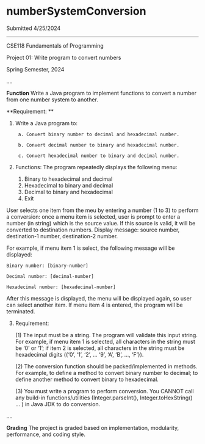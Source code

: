 # numberSystemConversion
Submitted 4/25/2024

----

CSE118 Fundamentals of Programming

Project 01: Write program to convert numbers

Spring Semester, 2024

....

**Function**
Write a Java program to implement functions to convert a number from one number system to another.

**Requirement: **

1. Write a Java program to:

   		a. Convert binary number to decimal and hexadecimal number.

    	b. Convert decimal number to binary and hexadecimal number.

    	c. Convert hexadecimal number to binary and decimal number.


2. Functions:
The program repeatedly displays the following menu:
    1. Binary to hexadecimal and decimal
    2. Hexadecimal to binary and decimal
    3. Decimal to binary and hexadecimal
    4. Exit

User selects one item from the meu by entering a number (1 to 3) to perform a conversion: once a menu item is selected, user is prompt to enter a number (in string) which is the source value. If this source is valid, it will be converted to destination numbers. Display message: source number, destination-1 number, destination-2 number.

For example, if menu item 1 is select, the following message will be displayed:

    Binary number: [binary-number]

    Decimal number: [decimal-number]

    Hexadecimal number: [hexadecimal-number]


After this message is displayed, the menu will be displayed again, so user can select another item.
If menu item 4 is entered, the program will be terminated.

3. Requirement:
   
	(1) The input must be a string. The program will validate this input string. For example, if menu item 1 is selected, all characters in the string must be ‘0’ or ‘1’; if item 2 is selected, all characters in the string must be hexadecimal digits ({‘0’, ‘1’, ‘2’, … ‘9’, ‘A’, ‘B’, …, ‘F’}).

	(2) The conversion function should be packed/implemented in methods. For example, to define a method to convert binary number to decimal; to define another method to convert binary to hexadecimal.

	(3) You must write a program to perform conversion. You CANNOT call any build-in functions/utilities (Integer.parseInt(), Integer.toHexString() … ) in Java JDK to do conversion.

....

**Grading**
The project is graded based on implementation, modularity, performance, and coding style.


